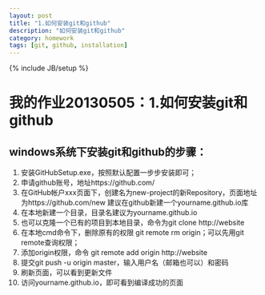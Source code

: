 ```yaml
---
layout: post
title: "1.如何安装git和github"
description: "如何安装git和github"
category: homework
tags: [git, github, installation]
---
```

{% include JB/setup %}

# 我的作业20130505：1.如何安装git和github
## windows系统下安装git和github的步骤：
1. 安装GitHubSetup.exe，按照默认配置一步步安装即可；
2. 申请github账号，地址https://github.com/
3. 在GitHub帐户xxx页面下，创建名为new-project的新Repository，页面地址为https://github.com/new
建议在github新建一个yourname.github.io库
4. 在本地新建一个目录，目录名建议为yourname.github.io
5. 也可以克隆一个已有的项目到本地目录，命令为git clone http://website
6. 在本地cmd命令下，删除原有的权限 git remote rm origin；可以先用git remote查询权限；
7. 添加origin权限，命令 git remote add origin http://website
8. 提交git push -u origin master，输入用户名（邮箱也可以）和密码
9. 刷新页面，可以看到更新文件
10. 访问yourname.github.io，即可看到编译成功的页面
